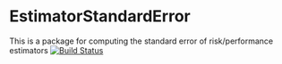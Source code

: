 # EstimatorStandardError
This is a package for computing the standard error of risk/performance estimators
[![Build Status](https://travis-ci.org/chenx26/EstimatorStandardError.svg?branch=master)](https://travis-ci.org/chenx26/EstimatorStandardError)
